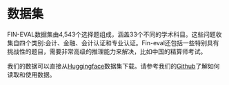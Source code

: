 # 数据集

FIN-EVAL数据集由4,543个选择题组成，涵盖33个不同的学术科目。这些问题收集自四个类别:会计、金融、会计认证和专业认证。Fin-eval还包括一些特别具有挑战性的题目，需要非常高级的推理能力来解决，比如中国的精算师考试。

我们的数据可以直接从[Huggingface](https://huggingface.co/datasets)数据集下载。请参考我们的[Github](https://github.com/SJTU-LIT/ceval)了解如何读取和使用数据。
